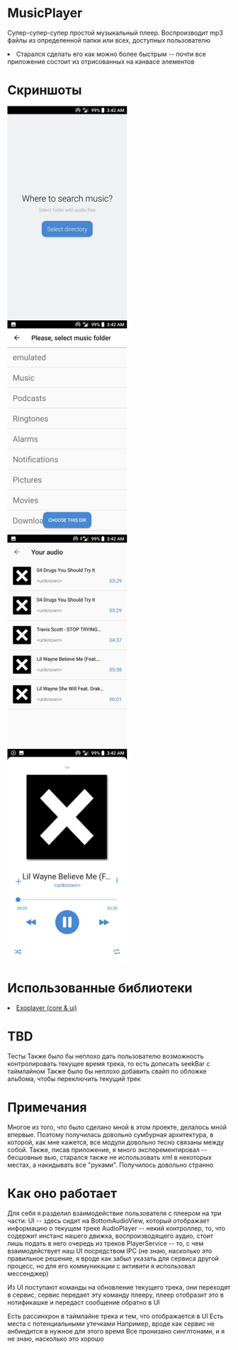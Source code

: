 # MusicPlayer
Супер-супер-супер простой музыкальный плеер. Воспроизводит mp3 файлы из определенной папки или всех, доступных пользователю

<li> Старался сделать его как можно более быстрым -- почти все приложение состоит из отрисованных на канвасе элементов </li>

# Скриншоты
<p>
<a href="https://github.com/Lounah/MusicPlayer/blob/master/screenshots/main_screen.jpg" target="_blank">
  <img src="https://github.com/Lounah/MusicPlayer/blob/master/screenshots/main_screen.jpg" width="270" height="480" alt="Screenshot" style="max-width:100%;">
</a>
<a href="https://github.com/Lounah/MusicPlayer/blob/master/screenshots/folder_selector_screen.jpg" target="_blank">
  <img src="https://github.com/Lounah/MusicPlayer/blob/master/screenshots/folder_selector_screen.jpg" width="270" height="480" alt="Screenshot" style="max-width:100%;">
</a>
<a href="https://github.com/Lounah/MusicPlayer/blob/master/screenshots/audio_list_screen.jpg" target="_blank">
  <img src="https://github.com/Lounah/MusicPlayer/blob/master/screenshots/audio_list_screen.jpg" width="270" height="480" alt="Screenshot" style="max-width:100%;">
</a>
<a href="https://github.com/Lounah/MusicPlayer/blob/master/screenshots/audio_player_screen.jpg" target="_blank">
  <img src="https://github.com/Lounah/MusicPlayer/blob/master/screenshots/audio_player_screen.jpg" width="270" height="480" alt="Screenshot" style="max-width:100%;">
</a>
</p>

# Использованные библиотеки

<li> <a href="">Exoplayer (core & ui)</a></li>

# TBD 
Тесты
Также было бы неплохо дать пользователю возможность контролировать текущее время трека, то есть дописать seekBar с таймлайном
Также было бы неплохо добавить свайп по обложке альбома, чтобы переключить текущий трек

# Примечания
Многое из того, что было сделано мной в этом проекте, делалось мной впервые. Поэтому получилась довольно сумбурная архитектура, в которой, как мне кажется, все модули довольно тесно связаны между собой.
Также, писав приложение, я много эксперементировал -- бесшовные вью, старался также не использовать xml в некоторых местах, а накидывать все "руками". Получилось довольно странно

# Как оно работает
Для себя я разделил взаимодействие пользователя с плеером на три части:
UI -- здесь сидит на BottomAudioView, который отображает информацию о текущем треке
AudioPlayer -- некий контроллер, то, что содержит инстанс нашего движка, воспроизводящего аудио, стоит лишь подать в него очередь из треков
PlayerService -- то, с чем взаимодействует наш UI посредством IPC (не знаю, насколько это правильное решение, я вроде как забыл указать для сервиса другой процесс, но для его коммуникации с активити я использовал мессенджер)

Из UI поступают команды на обновление текущего трека, они переходят в сервис, сервис передает эту команду плееру, плеер отобразит это в нотификашке и передаст сообщение обратно в UI 

Есть рассинхрон в таймлайне трека и тем, что отображается в UI
Есть места с потенциальными утечками
Например, вроде как сервис не анбиндится в нужное для этого время
Все пронизано синглтонами, и я не знаю, насколько это хорошо

